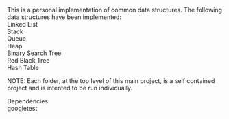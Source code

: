 This is a personal implementation of common data structures. The following data structures have been implemented:    
    Linked List  
    Stack  
    Queue  
    Heap  
    Binary Search Tree  
    Red Black Tree  
    Hash Table  
  
NOTE: Each folder, at the top level of this main project, is a self contained project and is intented to be run individually.  

Dependencies:  
    googletest  
